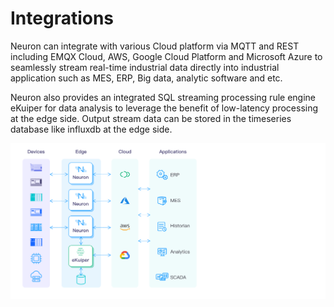 # Integrations

Neuron can integrate with various Cloud platform via MQTT and REST including EMQX Cloud, AWS, Google Cloud Platform and Microsoft Azure to seamlessly stream real-time industrial data directly into industrial application such as MES, ERP, Big data, analytic software and etc. 

Neuron also provides an integrated SQL streaming processing rule engine eKuiper for data analysis to leverage the benefit of low-latency processing at the edge side. Output stream data can be stored in the timeseries database like influxdb at the edge side. 

![integrations](./assets/integration.png)


